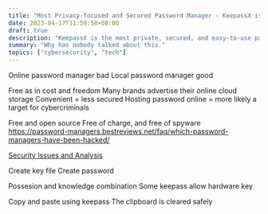 ```yaml
---
title: "Most Privacy-focused and Secured Password Manager - KeepassX is also easy-to-use and free"
date: 2023-04-17T11:59:58+08:00
draft: true
description: "KeepassX is the most private, secured, and easy-to-use password manager."
summary: "Why has nobody talked about this."
topics: ["cybersecurity", "tech"]
---
```


Online password manager bad
Local password manager good

Free as in cost and freedom
Many brands advertise their online cloud storage
Convenient = less secured
Hosting password online = more likely a target for cybercriminals

Free and open source
Free of charge, and free of spyware
https://password-managers.bestreviews.net/faq/which-password-managers-have-been-hacked/

[Security Issues and Analysis](https://keepass.info/help/kb/sec_issues.html#netver)

Create key file
Create password

Possesion and knowledge combination
Some keepass allow hardware key

Copy and paste using keepass
The clipboard is cleared safely
